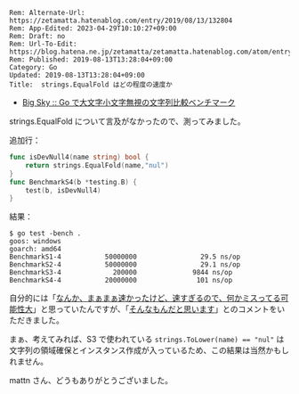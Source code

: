 ```header
Rem: Alternate-Url: https://zetamatta.hatenablog.com/entry/2019/08/13/132804
Rem: App-Edited: 2023-04-29T10:10:27+09:00
Rem: Draft: no
Rem: Url-To-Edit: https://blog.hatena.ne.jp/zetamatta/zetamatta.hatenablog.com/atom/entry/26006613394315014
Rem: Published: 2019-08-13T13:28:04+09:00
Category: Go
Updated: 2019-08-13T13:28:04+09:00
Title:  strings.EqualFold はどの程度の速度か
```
* [Big Sky :: Go で大文字小文字無視の文字列比較ベンチマーク](https://mattn.kaoriya.net/software/lang/go/20190806152526.htm)

strings.EqualFold について言及がなかったので、測ってみました。

追加行：

```go
func isDevNull4(name string) bool {
    return strings.EqualFold(name,"nul")
}
func BenchmarkS4(b *testing.B) {
    test(b, isDevNull4)
}
```

結果：

```
$ go test -bench .
goos: windows
goarch: amd64
BenchmarkS1-4           50000000                29.5 ns/op
BenchmarkS2-4           50000000                29.1 ns/op
BenchmarkS3-4             200000              9844 ns/op
BenchmarkS4-4           20000000               101 ns/op
```

自分的には「[なんか、まぁまぁ速かったけど、速すぎるので、何かミスってる可能性大](https://twitter.com/zetamatta/status/1160917332018884608?s=20)」と思っていたんですが、「[そんなもんだと思います](https://twitter.com/mattn_jp/status/1160932314496417798?s=20)」とのコメントをいただきました。

まぁ、考えてみれば、S3 で使われている `strings.ToLower(name) == "nul"` は文字列の領域確保とインスタンス作成が入っているため、この結果は当然かもしれません。

mattn さん、どうもありがとうございました。
